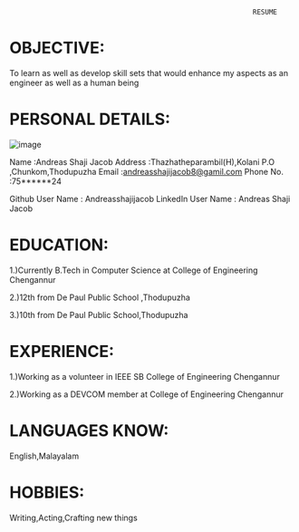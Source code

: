                                                                 RESUME
                                                                

# OBJECTIVE:

To learn as well as develop skill sets that would enhance my aspects as an engineer as well as a human being 

# PERSONAL DETAILS:

![image](https://user-images.githubusercontent.com/36408283/56943809-c643fe80-6b3e-11e9-9add-d870b847945c.png)

Name           :Andreas Shaji Jacob
Address        :Thazhatheparambil(H),Kolani P.O ,Chunkom,Thodupuzha
Email          :andreasshajijacob8@gamil.com
Phone No.      :75******24

Github User Name   : Andreasshajijacob
LinkedIn User Name : Andreas Shaji Jacob

# EDUCATION:

1.)Currently B.Tech in Computer Science at College of Engineering Chengannur

2.)12th from De Paul Public School ,Thodupuzha

3.)10th from De Paul Public School,Thodupuzha

# EXPERIENCE:

1.)Working as a volunteer in IEEE SB College of Engineering Chengannur

2.)Working as a DEVCOM member at College of Engineering Chengannur

# LANGUAGES KNOW:

English,Malayalam

# HOBBIES:

Writing,Acting,Crafting new things



